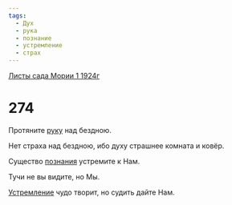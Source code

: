 ```yaml
---
tags:
  - Дух
  - рука
  - познание
  - устремление
  - страх
---
```


[Листы сада Мории 1 1924г](/agni/1924)

# 274
Протяните [руку](/tag/#рука) над бездною.   

Нет страха над бездною, ибо духу страшнее комната и ковёр.   

Существо [познания](/tag/#познание) устремите к Нам.   

Тучи не вы видите, но Мы.   

[Устремление](/tag/#устремление) чудо творит, но судить дайте Нам.   

